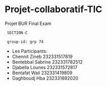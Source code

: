 # Projet-collaboratif-TIC
Projet BUR Final Exam

     SECTION-C
     
     group-id: grp 74

   - Les Participants:
   - Chennit Zineb      232331517819
   - Bentebbal Sabrine  232331782512
   - Djabella Lounes     232331572817
   - Bentafat Wail       232331419809
   - Daghboudj Hba      232331692020
